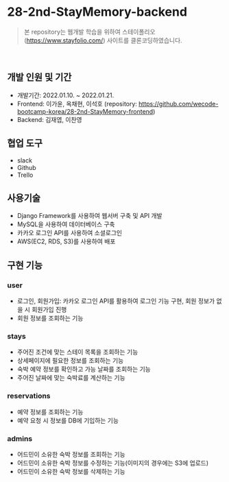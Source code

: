 # 28-2nd-StayMemory-backend

> 본 repository는 웹개발 학습을 위하여 스테이폴리오(https://www.stayfolio.com/) 사이트를 클론코딩하였습니다.

</br>

## 개발 인원 및 기간
- 개발기간: 2022.01.10. ~ 2022.01.21.
- Frontend: 이가윤, 옥채현, 이석호 (repository: https://github.com/wecode-bootcamp-korea/28-2nd-StayMemory-frontend)
- Backend: 김재엽, 이찬영

## 협업 도구
- slack
- Github
- Trello

## 사용기술
- Django Framework를 사용하여 웹서버 구축 및 API 개발
- MySQL을 사용하여 데이터베이스 구축
- 카카오 로그인 API를 사용하여 소셜로그인
- AWS(EC2, RDS, S3)를 사용하여 배포

## 구현 기능
### user
- 로그인, 회원가입: 카카오 로그인 API를 활용하여 로그인 기능 구현, 회원 정보가 없을 시 회원가입 진행
- 회원 정보를 조회하는 기능
### stays
- 주어진 조건에 맞는 스테이 목록을 조회하는 기능
- 상세페이지에 필요한 정보를 조회하는 기능
- 숙박 예약 정보를 확인하고 가능 날짜를 조회하는 기능
- 주어진 날짜에 맞는 숙박료를 계산하는 기능

### reservations
- 예약 정보를 조회하는 기능
- 예약 요청 시 정보를 DB에 기입하는 기능

### admins
- 어드민이 소유한 숙박 정보를 조회하는 기능
- 어드민이 소유한 숙박 정보를 수정하는 기능(이미지의 경우에는 S3에 업로드)
- 어드민이 소유한 숙박 정보를 삭제하는 기능
